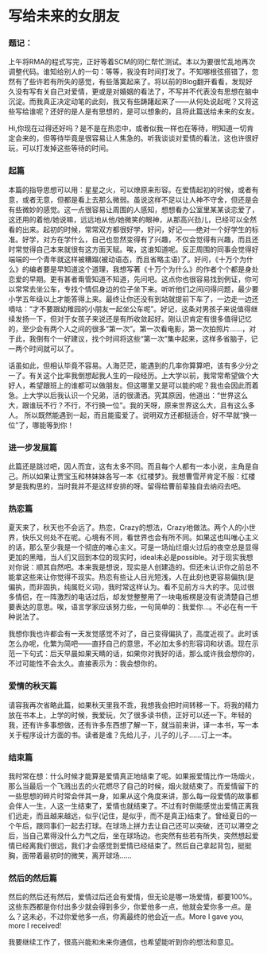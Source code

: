 写给未来的女朋友
===========

### 题记：

上午将RMA的程式写完，正好等着SCM的同仁帮忙测试。本以为要很忙乱地再次调整代码。谁知给别人的一句：等等，我没有时间打发了。不知哪根弦搭错了，忽然有了些许若有所失的感觉，有些落寞起来了。将以前的Blog翻开看看，发现好久没有写有关自己对爱情，更或是对婚姻的看法了，不写并不代表没有思想在脑中沉淀。而我真正决定动笔的此刻，我又有些踌躇起来了——从何处说起呢？又将这些写给谁呢？还好的是人是有思想的，是可以想象的，且将此篇送给未来的女友。

Hi,你现在过得还好吗？是不是在热恋中，或者似我一样也在等待，明知道一切肯定会来的，但等待毕竟是很容易让人焦急的。听我谈谈对爱情的看法，这也许很好玩，可以打发掉这些等待的时间。

### 起篇

本篇的指导思想可以用：星星之火，可以燎原来形容。在爱情起初的时候，或者有意，或者无意，但都是看上去那么微弱。虽说这样不足以让人神不守舍，但还是会有些微妙的感觉。这一点很容易让周围的人感知，想想看办公室里某某谈恋爱了，这还用的着他/她说嘛，远远地从他/她微笑的眼神，从那高兴劲儿，已经可以全然看的出来。起初的时候，常常双方都很好学，好问，好记——绝对一个好学生的标准。好学，对方在学什么，自己也忽然变得有了兴趣，不仅会觉得有兴趣，而且还时常觉得自己本来就很有这方面天赋。唉，这谁知道呢。反正周围的同事会觉得好端端的一个青年就这样被糟蹋(被动语态，而且省略主语)了。好问，《十万个为什么》的编者要是早知道这个道理，我想写著《十万个为什么》的作者个个都是身处恋爱的早期。更有甚者甭管知道不知道，先问吧。这点你也很容易找到例证，你可以常常去坐公车，专找个情侣身边的位子坐下来。听听他们之间问得问题，最少要小学五年级以上才能答得上来。最终让你还没有到站就提前下车了，一边走一边还嘀咕：“才不要跟幼稚园的小朋友一起坐公车呢”。好记，这条对男孩子来说值得继续发扬一下，但对于女孩子来说还是有所收敛起好。刚认识肯定有很多值得记忆的，至少会有两个人之间的很多“第一次”。第一次看电影，第一次拍照片……，对于此，我倒有个一好建议，找个时间将这些“第一次”集中起来，这样多省脑子，记一两个时间就可以了。

话虽如此，但相认毕竟不容易。人海茫茫，能遇到的几率你算算吧，该有多少分之一了。有关这个比率我倒想起我人生的一段经历。上大学以前，我常常希望做个大好人，希望跟班上的谁都可以做朋友。但这哪里又是可以能的呢？我也会因此而着急。上大学以后我认识一个兄弟，活的很潇洒。究其原因，他道出：“世界这么大，跟谁玩不行？不行，不行换一位”。我的天呀，原来世界这么大，且有这么多人。
所以既然能遇到一起，而且能蛮爱了。说明双方还都挺适合，好不早就“换一位”了，哪能等到你！

### 进一步发展篇

此篇还是跳过吧，因人而宜，这有太多不同。而且每个人都有一本小说，主角是自己。所以如果让贾宝玉和林妹妹各写一本《红楼梦》。我想曹雪芹肯定不服：红楼梦是我构思的，当时我并不是这样安排的呀。留得给曹前辈独自去纳闷去吧。

### 热恋篇

夏天来了，秋天也不会远了。热恋，Crazy的想法，Crazy地做法。两个人的小世界，快乐又何处不在呢。心境有不同，看世界也会有所不同。如果这也叫唯心主义的话，那么至少我是一个彻底的唯心主义。可是一场灿烂烟火过后的夜空总是显得更加的黑暗，当人们又回到本位的现实时，ideal未必是possible。对于现实我想对你说：顺其自然吧。本来我是想说，现实是人创建造的。但还未认识你之前总不能拿这些来让你觉得不现实。热恋有些让人目光短浅，人在此刻也更容易偏执(是偏执，而非固执，纯属贬义词)，我时常这样认为。看不见前方斗大的字。见过很多情侣，在一阵激烈的电话过后，却发觉整整用了一块电板楞是没有说清楚自己想要表达的意思。唉，语言学家应该努力些，一句简单的：我爱你…。不必在有一千种说法了。

我想你我也许都会有一天发觉感觉不对了，自己变得偏执了，高度近视了。此时该怎么办呢，化繁为简吧——直抒自己的意思，不必加太多的形容词和状语。现在示范一下句式：后天早晨如果天睛的话，如果你对我好的话，那么或许我会想你的，不过可能性不会太久。直接表示为：我会想你的。

### 爱情的秋天篇

请容我再次省略此篇，如果秋天里我不乖，我想我会把时间转移一下。将我的精力放在书本上，上学的时候，我爱玩，欠了很多读书债，正好可以还一下。年轻的我，还有许多事想做，还有许多东西想了解一下，就当前来讲，译一本书，写一本关于程序设计方面的书。读者是谁？先给儿子，儿子的儿子……订上一本。

### 结束篇

我时常在想：什么时候才能算是爱情真正地结束了呢。如果报爱情比作一场烟火，那么当最后一个飞溅出去的火花燃尽了自己的时候，烟火就结束了。而爱情留下的一些思想的碎片时常会伴其一身，如果从这个角度来讲，那么每一段爱情的故事都会伴人一生，人这一生结束了，爱情也就结束了。不过有时倒能感觉出爱情正离我们远走，而且越来越远，似乎(记住，是似乎，而不是真正)结束了。曾经夏日的一个午后，跟同事们一起去打球。在球场上拼力去让自己还可以突破，还可以滞空之后，当自己累得没什么力气之后，坐在球场边。也突然有些若有所失，突然想起爱情已经离我们很远，我们才会感觉到爱情已经结束了。然后自己拿起背包，挺挺胸，面带着最初时的微笑，离开球场……

### 然后的然后篇

然后的然后还有然后，爱情过后还会有爱情，但无论是哪一场爱情，都要100%。这些东西都是你付出多少就会得到多少，你爱他多一点，他就会爱你多一点。是么？这未必，不过你爱他多一点，你离最终的他会近一点。More I gave you, more I received!

我要继续工作了，很高兴能和未来你通信，也希望能听到你的想法和意见。

